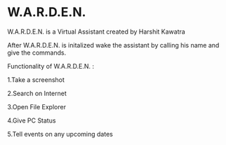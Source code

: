 # W.A.R.D.E.N.
W.A.R.D.E.N. is a Virtual Assistant created by Harshit Kawatra

After W.A.R.D.E.N. is initalized wake the assistant by calling his name and give the commands.


Functionality of W.A.R.D.E.N. :

1.Take a screenshot

2.Search on Internet

3.Open File Explorer

4.Give PC Status

5.Tell events on any upcoming dates


